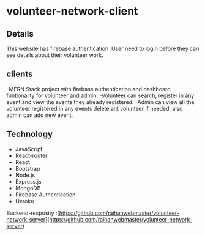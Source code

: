 # volunteer-network-client

## Details 
This website has firebase authentication .User need to login before they can see details about their volunteer work.


## clients
-MERN Stack project with firebase authentication and dashboard funtionality for volunteer and admin.
-Volunteer can search, register in any event and view the events they already registered.
-Admin can view all the volunteer registered in any events delete ant volunteer if needed, also admin can add new event.



## Technology

- JavaScript 
- React-router
- React 
- Bootstrap
- Node.js
- Express.js
- MongoDB 
- Firebase Authentication 
- Heroku 

Backend-resposity :[https://github.com/raihanwebmaster/volunteer-network-server](https://github.com/raihanwebmaster/volunteer-network-server)

